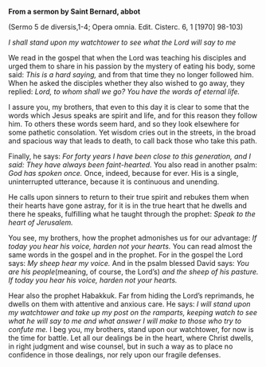 

**From a sermon by Saint Bernard, abbot**

(Sermo 5 de diversis,1-4; Opera omnia. Edit. Cisterc. 6, 1 \[1970\] 98-103)

_I shall stand upon my watchtower to see what the Lord will say to me_

We read in the gospel that when the Lord was teaching his disciples and urged them to share in his passion by the mystery of eating his body, some said: _This is a hard saying,_ and from that time they no longer followed him. When he asked the disciples whether they also wished to go away, they replied: _Lord, to whom shall we go? You have the words of eternal life._

I assure you, my brothers, that even to this day it is clear to some that the words which Jesus speaks are spirit and life, and for this reason they follow him. To others these words seem hard, and so they look elsewhere for some pathetic consolation. Yet wisdom cries out in the streets, in the broad and spacious way that leads to death, to call back those who take this path.

Finally, he says: _For forty years I have been close to this generation, and I said: They have always been faint-hearted._ You also read in another psalm: _God has spoken once._ Once, indeed, because for ever. His is a single, uninterrupted utterance, because it is continuous and unending.

He calls upon sinners to return to their true spirit and rebukes them when their hearts have gone astray, for it is in the true heart that he dwells and there he speaks, fulfilling what he taught through the prophet: _Speak to the heart of Jerusalem._

You see, my brothers, how the prophet admonishes us for our advantage: _If today you hear his voice, harden not your hearts._ You can read almost the same words in the gospel and in the prophet. For in the gospel the Lord says: _My sheep hear my voice._ And in the psalm blessed David says: _You are his people_(meaning, of course, the Lord’s) _and the sheep of his pasture. If today you hear his voice, harden not your hearts._

Hear also the prophet Habakkuk. Far from hiding the Lord’s reprimands, he dwells on them with attentive and anxious care. He says: _I will stand upon my watchtower and take up my post on the ramparts, keeping watch to see what he will say to me and what answer I will make to those who try to confute me._ I beg you, my brothers, stand upon our watchtower, for now is the time for battle. Let all our dealings be in the heart, where Christ dwells, in right judgment and wise counsel, but in such a way as to place no confidence in those dealings, nor rely upon our fragile defenses.


